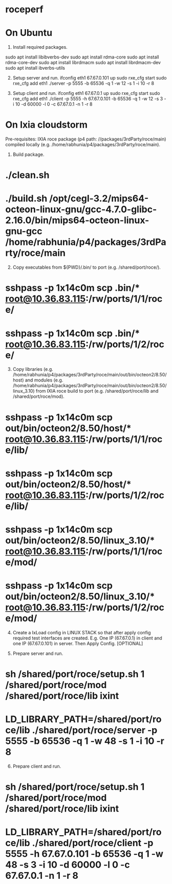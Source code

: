 # roceperf

On Ubuntu
=========

1. Install required packages.

sudo apt install libibverbs-dev
sudo apt install rdma-core
sudo apt install rdma-core-dev
sudo apt install librdmacm
sudo apt install librdmacm-dev
sudo apt install ibverbs-utils

2. Setup server and run.
ifconfig eth1 67.67.0.101 up
sudo rxe_cfg start
sudo rxe_cfg add eth1
./server -p 5555 -b 65536 -q 1 -w 12 -s 1 -i 10 -r 8

3. Setup client and run.
ifconfig eth1 67.67.0.1 up
sudo rxe_cfg start
sudo rxe_cfg add eth1
./client -p 5555 -h 67.67.0.101 -b 65536 -q 1 -w 12 -s 3 -i 10 -d 60000 -l 0 -c 67.67.0.1 -n 1 -r 8

On Ixia cloudstorm
==================

Pre-requisites: IXIA roce package (p4 path: //packages/3rdParty/roce/main) compiled locally (e.g. /home/rabhunia/p4/packages/3rdParty/roce/main).

1. Build package.

# ./clean.sh
# ./build.sh /opt/cegl-3.2/mips64-octeon-linux-gnu/gcc-4.7.0-glibc-2.16.0/bin/mips64-octeon-linux-gnu-gcc /home/rabhunia/p4/packages/3rdParty/roce/main

2. Copy executables from ${PWD}/.bin/ to port (e.g. /shared/port/roce/).

# sshpass -p 1x14c0m scp .bin/* root@10.36.83.115:/rw/ports/1/1/roce/
# sshpass -p 1x14c0m scp .bin/* root@10.36.83.115:/rw/ports/1/2/roce/

3. Copy libraries (e.g. /home/rabhunia/p4/packages/3rdParty/roce/main/out/bin/octeon2/8.50/host) and modules (e.g. /home/rabhunia/p4/packages/3rdParty/roce/main/out/bin/octeon2/8.50/linux_3.10) from IXIA roce build to port (e.g. /shared/port/roce/lib and /shared/port/roce/mod).

# sshpass -p 1x14c0m scp out/bin/octeon2/8.50/host/* root@10.36.83.115:/rw/ports/1/1/roce/lib/
# sshpass -p 1x14c0m scp out/bin/octeon2/8.50/host/* root@10.36.83.115:/rw/ports/1/2/roce/lib/
# sshpass -p 1x14c0m scp out/bin/octeon2/8.50/linux_3.10/* root@10.36.83.115:/rw/ports/1/1/roce/mod/
# sshpass -p 1x14c0m scp out/bin/octeon2/8.50/linux_3.10/* root@10.36.83.115:/rw/ports/1/2/roce/mod/

4. Create a IxLoad config in LINUX STACK so that after apply config required test interfaces are created. E.g. One IP (67.67.0.1) in client and one IP (67.67.0.101) in server. Then Apply Config. [OPTIONAL]

5. Prepare server and run.

# sh /shared/port/roce/setup.sh 1 /shared/port/roce/mod /shared/port/roce/lib ixint
# LD_LIBRARY_PATH=/shared/port/roce/lib ./shared/port/roce/server -p 5555 -b 65536 -q 1 -w 48 -s 1 -i 10 -r 8

6. Prepare client and run.

# sh /shared/port/roce/setup.sh 1 /shared/port/roce/mod /shared/port/roce/lib ixint
# LD_LIBRARY_PATH=/shared/port/roce/lib ./shared/port/roce/client -p 5555 -h 67.67.0.101 -b 65536 -q 1 -w 48 -s 3 -i 10 -d 60000 -l 0 -c 67.67.0.1 -n 1 -r 8

